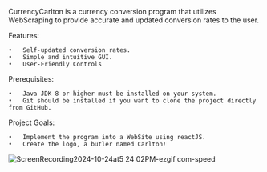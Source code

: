 CurrencyCarlton is a currency conversion program that utilizes WebScraping to provide accurate and updated conversion rates to the user.

Features:

	•	Self-updated conversion rates.
	•	Simple and intuitive GUI.
	•	User-Friendly Controls

Prerequisites:

	•	Java JDK 8 or higher must be installed on your system.
	•	Git should be installed if you want to clone the project directly from GitHub.

Project Goals:

	•	Implement the program into a WebSite using reactJS.
	•	Create the logo, a butler named Carlton!

![ScreenRecording2024-10-24at5 24 02PM-ezgif com-speed](https://github.com/user-attachments/assets/3a8a126c-6d4f-4ec1-8cf2-c87f1dc8ada3)
